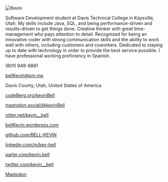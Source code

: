 <!--
# Kevin Bell
-->

<img src="https://raw.githubusercontent.com/bell-kevin/Kevin-Bell/main/kevinBell.png" alt="Kevin" class="inline"/>

Software Development student at Davis Technical College in Kaysville, Utah. My skills include Java, SQL, and being 
performance-driven and results-driven to get things done. Creative thinker with great time-management who pays 
attention to detail. Recognized for being an innovative coder with strong communication skills and the ability to 
work well with others, including customers and coworkers. Dedicated to staying up to date with technology in order 
to provide the best service possible. I have professional working proficiency in Spanish.

(801) 948-8881

bellKevin@pm.me

Davis County, Utah, United States of America

<a href="https://codeberg.org/kevinBell" target="_blank">codeBerg.org/kevinBell</a>

<a href="https://mastodon.social/@kevinBell" target="_blank">mastodon.social/@kevinBell</a>

<a href="https://nitter.net/kevin__bell" target="_blank">nitter.net/kevin__bell</a>

<a href="https://bellKevin.wordpress.com" target="_blank">bellKevin.wordpress.com</a>

<a href="https://github.com/BELL-KEVIN" target="_blank">github.com/BELL-KEVIN</a>

<a href="https://linkedin.com/in/kev-bell" target="_blank">linkedin.com/in/kev-bell</a>

<a href="https://parler.com/kevin.bell" target="_blank">parler.com/kevin.bell</a>

<a href="https://twitter.com/kevin__bell" target="_blank">twitter.com/kevin__bell</a>

<a rel="me" href="https://mastodon.social/@kevinBell">Mastodon</a>

<!--
<?php 
echo 'This was generated using PHP!';
?>
-->

<this is a test>
